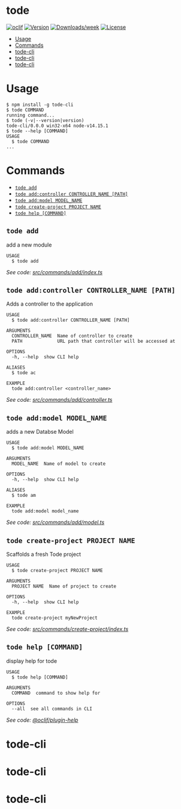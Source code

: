 tode
====



[![oclif](https://img.shields.io/badge/cli-oclif-brightgreen.svg)](https://oclif.io)
[![Version](https://img.shields.io/npm/v/tode.svg)](https://npmjs.org/package/tode-cli)
[![Downloads/week](https://img.shields.io/npm/dw/tode.svg)](https://npmjs.org/package/tode)
[![License](https://img.shields.io/npm/l/tode.svg)](https://github.com/tode/tode/blob/master/package.json)

<!-- toc -->
* [Usage](#usage)
* [Commands](#commands)
* [tode-cli](#tode-cli)
* [tode-cli](#tode-cli-1)
* [tode-cli](#tode-cli-2)
<!-- tocstop -->
# Usage
<!-- usage -->
```sh-session
$ npm install -g tode-cli
$ tode COMMAND
running command...
$ tode (-v|--version|version)
tode-cli/0.0.0 win32-x64 node-v14.15.1
$ tode --help [COMMAND]
USAGE
  $ tode COMMAND
...
```
<!-- usagestop -->
# Commands
<!-- commands -->
* [`tode add`](#tode-add)
* [`tode add:controller CONTROLLER_NAME [PATH]`](#tode-addcontroller-controller_name-path)
* [`tode add:model MODEL_NAME`](#tode-addmodel-model_name)
* [`tode create-project PROJECT NAME`](#tode-create-project-project-name)
* [`tode help [COMMAND]`](#tode-help-command)

## `tode add`

add a new module

```
USAGE
  $ tode add
```

_See code: [src/commands/add/index.ts](https://github.com/tode/tode/blob/v0.0.0/src/commands/add/index.ts)_

## `tode add:controller CONTROLLER_NAME [PATH]`

Adds a controller to the application

```
USAGE
  $ tode add:controller CONTROLLER_NAME [PATH]

ARGUMENTS
  CONTROLLER_NAME  Name of controller to create
  PATH             URL path that controller will be accessed at

OPTIONS
  -h, --help  show CLI help

ALIASES
  $ tode ac

EXAMPLE
  tode add:controller <controller_name>
```

_See code: [src/commands/add/controller.ts](https://github.com/tode/tode/blob/v0.0.0/src/commands/add/controller.ts)_

## `tode add:model MODEL_NAME`

adds a new Databse Model

```
USAGE
  $ tode add:model MODEL_NAME

ARGUMENTS
  MODEL_NAME  Name of model to create

OPTIONS
  -h, --help  show CLI help

ALIASES
  $ tode am

EXAMPLE
  tode add:model model_name
```

_See code: [src/commands/add/model.ts](https://github.com/tode/tode/blob/v0.0.0/src/commands/add/model.ts)_

## `tode create-project PROJECT NAME`

Scaffolds a fresh Tode project

```
USAGE
  $ tode create-project PROJECT NAME

ARGUMENTS
  PROJECT NAME  Name of project to create

OPTIONS
  -h, --help  show CLI help

EXAMPLE
  tode create-project myNewProject
```

_See code: [src/commands/create-project/index.ts](https://github.com/tode/tode/blob/v0.0.0/src/commands/create-project/index.ts)_

## `tode help [COMMAND]`

display help for tode

```
USAGE
  $ tode help [COMMAND]

ARGUMENTS
  COMMAND  command to show help for

OPTIONS
  --all  see all commands in CLI
```

_See code: [@oclif/plugin-help](https://github.com/oclif/plugin-help/blob/v3.2.2/src/commands/help.ts)_
<!-- commandsstop -->
# tode-cli
# tode-cli
# tode-cli
